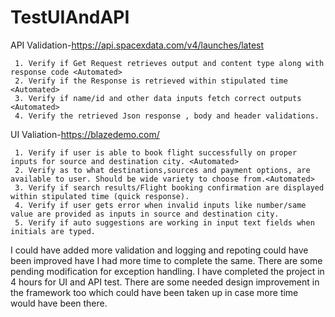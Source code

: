 # TestUIAndAPI
API Validation-https://api.spacexdata.com/v4/launches/latest

	 1. Verify if Get Request retrieves output and content type along with response code <Automated>
	 2. Verify if the Response is retrieved within stipulated time <Automated>
	 3. Verify if name/id and other data inputs fetch correct outputs <Automated>
	 4. Verify the retrieved Json response , body and header validations.
    
UI Valiation-https://blazedemo.com/
   
	 1. Verify if user is able to book flight successfully on proper inputs for source and destination city. <Automated>
	 2. Verify as to what destinations,sources and payment options, are available to user. Should be wide variety to choose from.<Automated>
	 3. Verify if search results/Flight booking confirmation are displayed within stipulated time (quick response).
	 4. Verify if user gets error when invalid inputs like number/same value are provided as inputs in source and destination city.
	 5. Verify if auto suggestions are working in input text fields when initials are typed.
	 
I could have added more validation and logging and repoting could have been improved have I had more time to complete the same. There are some pending modification for exception handling. I have completed the project in 4 hours for UI and API test. There are some needed design improvement in the framework too which could have been taken up in case more time would have been there.
